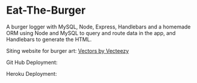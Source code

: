 # Eat-The-Burger
A burger logger with MySQL, Node, Express, Handlebars and a homemade ORM using Node and MySQL to query and route data in the app, and Handlebars to generate the HTML.





Siting website for burger art: 
<a href="https://www.vecteezy.com/">Vectors by Vecteezy</a> 

Git Hub Deployment:
<a href="https://lbm2439.github.io/Eat-The-Burger/"></a>

Heroku Deployment:
<a href="https://mysterious-anchorage-15261.herokuapp.com/"></a>


